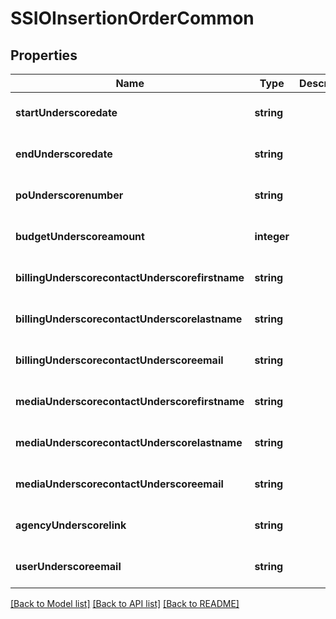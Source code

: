# SSIOInsertionOrderCommon

## Properties
Name | Type | Description | Notes
------------ | ------------- | ------------- | -------------
**startUnderscoredate** | **string** |  | [optional] [default to null]
**endUnderscoredate** | **string** |  | [optional] [default to null]
**poUnderscorenumber** | **string** |  | [optional] [default to null]
**budgetUnderscoreamount** | **integer** |  | [optional] [default to null]
**billingUnderscorecontactUnderscorefirstname** | **string** |  | [optional] [default to null]
**billingUnderscorecontactUnderscorelastname** | **string** |  | [optional] [default to null]
**billingUnderscorecontactUnderscoreemail** | **string** |  | [optional] [default to null]
**mediaUnderscorecontactUnderscorefirstname** | **string** |  | [optional] [default to null]
**mediaUnderscorecontactUnderscorelastname** | **string** |  | [optional] [default to null]
**mediaUnderscorecontactUnderscoreemail** | **string** |  | [optional] [default to null]
**agencyUnderscorelink** | **string** |  | [optional] [default to null]
**userUnderscoreemail** | **string** |  | [optional] [default to null]

[[Back to Model list]](../README.md#documentation-for-models) [[Back to API list]](../README.md#documentation-for-api-endpoints) [[Back to README]](../README.md)


